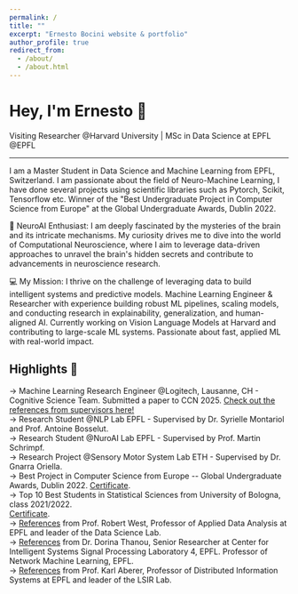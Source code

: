```yaml
---
permalink: /
title: ""
excerpt: "Ernesto Bocini website & portfolio"
author_profile: true
redirect_from: 
  - /about/
  - /about.html
---
```

# Hey, I'm Ernesto <span class="wave">👋</span> 
Visiting Researcher @Harvard University | MSc in Data Science at EPFL @EPFL<br>

---
I am a Master Student in Data Science and Machine Learning from EPFL, Switzerland. I am passionate about the field of Neuro-Machine Learning, I have done several projects using scientific libraries such as Pytorch, Scikit, Tensorflow etc. Winner of the "Best Undergraduate Project in Computer Science from Europe" at the Global Undergraduate Awards, Dublin 2022.

🧠 NeuroAI Enthusiast: I am deeply fascinated by the mysteries of the brain and its intricate mechanisms. My curiosity drives me to dive into the world of Computational Neuroscience, where I aim to leverage data-driven approaches to unravel the brain's hidden secrets and contribute to advancements in neuroscience research.

💻 My Mission: I thrive on the challenge of leveraging data to build intelligent systems and predictive models. Machine Learning Engineer & Researcher with experience building robust ML pipelines, scaling models, and conducting research in explainability, generalization, and human-aligned AI. Currently working on Vision Language Models at Harvard and contributing to large-scale ML systems. Passionate about fast, applied ML with real-world impact.


## Highlights 🌟
→ Machine Learning Research Engineer @Logitech, Lausanne, CH - Cognitive Science Team. Submitted a paper to CCN 2025. [Check out the references from supervisors here!](/files/Ernesto_Bocini_Work_Certificate.pdf) <br>
→ Research Student @NLP Lab EPFL - Supervised by Dr. Syrielle Montariol and Prof. Antoine Bosselut.<br>
→ Research Student @NuroAI Lab EPFL - Supervised by Prof. Martin Schrimpf.<br>
→ Research Project @Sensory Motor System Lab ETH - Supervised by Dr. Gnarra Oriella.<br>
→ Best Project in Computer Science from Europe -- Global Undergraduate Awards, Dublin 2022. [Certificate](files/GlobalUndergradAwards2022.pdf).<br>
→ Top 10 Best Students in Statistical Sciences from University of Bologna, class 2021/2022.<br> [Certificate](files/Unibo-Merit-Award.pdf).<br>
→ [References](/files/reference_letter_Robert_West.pdf) from Prof. Robert West, Professor of Applied Data Analysis at EPFL and leader of the Data Science Lab. <br>
→ [References](/files/reference_letter_Dorina_Thanou.pdf) from Dr. Dorina Thanou, Senior Researcher at Center for Intelligent Systems Signal Processing Laboratory 4, EPFL. Professor of Network Machine Learning, EPFL. <br>
→ [References](/files/reference_letter_Karl_Aberer.pdf) from Prof. Karl Aberer, Professor of Distributed Information Systems at EPFL and leader of the LSIR Lab.
<br><br>
